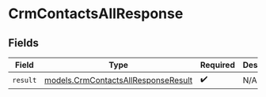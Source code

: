 # CrmContactsAllResponse


## Fields

| Field                                                                            | Type                                                                             | Required                                                                         | Description                                                                      |
| -------------------------------------------------------------------------------- | -------------------------------------------------------------------------------- | -------------------------------------------------------------------------------- | -------------------------------------------------------------------------------- |
| `result`                                                                         | [models.CrmContactsAllResponseResult](../models/crmcontactsallresponseresult.md) | :heavy_check_mark:                                                               | N/A                                                                              |